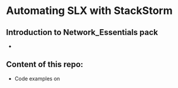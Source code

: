 # Automating SLX with StackStorm

## Introduction to Network_Essentials pack
- 

## Content of this repo:
- Code examples on 

